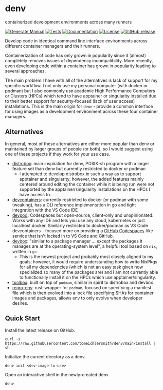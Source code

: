 # denv
containerized development environments across many runners

[![Generate Manual](https://github.com/tomeichlersmith/denv/actions/workflows/manpages.yml/badge.svg)](https://github.com/tomeichlersmith/denv/actions/workflows/manpages.yml)
[![Tests](https://github.com/tomeichlersmith/denv/actions/workflows/test.yml/badge.svg)](https://github.com/tomeichlersmith/denv/actions/workflows/test.yml)
[![Documentation](https://github.com/tomeichlersmith/denv/actions/workflows/mdbook.yml/badge.svg)](https://tomeichlersmith.github.io/denv/)
[![License](https://img.shields.io/github/license/tomeichlersmith/denv)](https://github.com/tomeichlersmith/denv/blob/main/LICENSE)
[![GitHub release](https://img.shields.io/github/v/release/tomeichlersmith/denv)](https://github.com/tomeichlersmith/denv/releases)


Develop code in identical command line interface environments across different container managers and their runners.

Containerization of code has only grown in popularity since it (almost) completely removes issues of dependency incompatibility.
More recently, even developing code within a container has grown in popularity leading to several approaches.

The main problem I have with all of the alternatives is lack of support for my specific workflow.
I not only use my personal computer (with docker or podman) but I also commonly use academic
High Performance Computers or Clusters (HPCs) which tend to have apptainer or singularity installed
due to their better support for security-focused (lack of user access) installations.
This is the main origin for `denv` - provide a common interface for using images as
a development environment across these four container managers.

## Alternatives
In general, most of these alternatives are either more popular than denv or maintained 
by larger groups of people (or both), so I would suggest using one of these projects if
they work for your use case.

- [distrobox](https://github.com/89luca89/distrobox): main inspiration for denv, POSIX-sh program with a larger feature set than denv but currently restricted to docker or podman
  - I attempted to develop distrobox in such a way as to support apptainer and singularity; however, the added features mainly centered around editing the container while it is being run were not supported by the apptainer/singularity installations on the HPCs I have access to.
- [devcontainers](https://github.com/devcontainers): currently restricted to docker (or podman with some tweaking), has a CLI reference implementation in go and tight integration with the VS Code IDE
- [devpod](https://github.com/loft-sh/devpod): Codespaces but open-source, client-only and unopinionated: Works with any IDE and lets you use any cloud, kubernetes or just localhost docker. Similarly restricted to docker/podman as VS Code devcontainers - focused more on providing a [GitHub Codespaces](https://github.com/features/codespaces)-like service that isn't locked in to VS Code and GitHub.
- [devbox](https://github.com/jetpack-io/devbox): "similar to a package manager ... except the packages it manages are at the operating-system level", a helpful tool based on `nix`, written in `go`
  - This is the newest project and probably most closely aligned to my goals; however, it would require understanding how to write NixPkgs for all my dependencies (which is not an easy task given how specialized so many of the packages are) and I am not currently able to functionally install it on the HPCs which use apptainer/singularity.
- [toolbox](https://github.com/containers/toolbox): built on top of `podman`, similar in spirit to distrobox and devbox
- [repro-env](https://github.com/kpcyrd/repro-env): rust-wrapper for `podman`, focused on specifying a manifest file which is then evolved into a lock file specifying SHAs for container images and packages, allows env to only evolve when developer desires.

## Quick Start
Install the latest release on GitHub.
```
curl -s https://raw.githubusercontent.com/tomeichlersmith/denv/main/install | sh 
```
Initialize the current directory as a denv.
```
denv init <dev-image-to-use>
```
Open an interactive shell in the newly-created denv
```
denv
```
